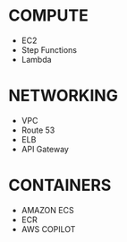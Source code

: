 # COMPUTE
- EC2
- Step Functions
- Lambda
# NETWORKING
- VPC
- Route 53
- ELB
- API Gateway

# CONTAINERS
- AMAZON ECS
- ECR
- AWS COPILOT
